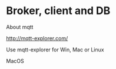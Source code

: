 Broker, client and DB
=====================

About mqtt

 http://mqtt-explorer.com/

Use mqtt-explorer for Win, Mac or Linux

MacOS


